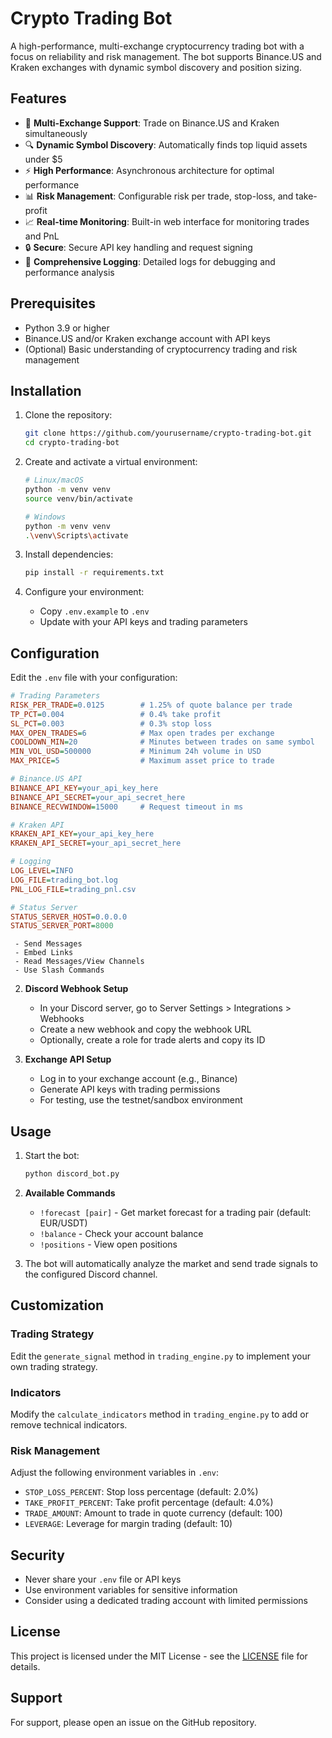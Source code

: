 # Crypto Trading Bot

A high-performance, multi-exchange cryptocurrency trading bot with a focus on reliability and risk management. The bot supports Binance.US and Kraken exchanges with dynamic symbol discovery and position sizing.

## Features

- 🚀 **Multi-Exchange Support**: Trade on Binance.US and Kraken simultaneously
- 🔍 **Dynamic Symbol Discovery**: Automatically finds top liquid assets under $5
- ⚡ **High Performance**: Asynchronous architecture for optimal performance
- 📊 **Risk Management**: Configurable risk per trade, stop-loss, and take-profit
- 📈 **Real-time Monitoring**: Built-in web interface for monitoring trades and PnL
- 🔒 **Secure**: Secure API key handling and request signing
- 📝 **Comprehensive Logging**: Detailed logs for debugging and performance analysis

## Prerequisites

- Python 3.9 or higher
- Binance.US and/or Kraken exchange account with API keys
- (Optional) Basic understanding of cryptocurrency trading and risk management

## Installation

1. Clone the repository:
   ```bash
   git clone https://github.com/yourusername/crypto-trading-bot.git
   cd crypto-trading-bot
   ```

2. Create and activate a virtual environment:
   ```bash
   # Linux/macOS
   python -m venv venv
   source venv/bin/activate
   
   # Windows
   python -m venv venv
   .\venv\Scripts\activate
   ```

3. Install dependencies:
   ```bash
   pip install -r requirements.txt
   ```

4. Configure your environment:
   - Copy `.env.example` to `.env`
   - Update with your API keys and trading parameters

## Configuration

Edit the `.env` file with your configuration:

```ini
# Trading Parameters
RISK_PER_TRADE=0.0125        # 1.25% of quote balance per trade
TP_PCT=0.004                 # 0.4% take profit
SL_PCT=0.003                 # 0.3% stop loss
MAX_OPEN_TRADES=6            # Max open trades per exchange
COOLDOWN_MIN=20              # Minutes between trades on same symbol
MIN_VOL_USD=500000           # Minimum 24h volume in USD
MAX_PRICE=5                  # Maximum asset price to trade

# Binance.US API
BINANCE_API_KEY=your_api_key_here
BINANCE_API_SECRET=your_api_secret_here
BINANCE_RECVWINDOW=15000     # Request timeout in ms

# Kraken API
KRAKEN_API_KEY=your_api_key_here
KRAKEN_API_SECRET=your_api_secret_here

# Logging
LOG_LEVEL=INFO
LOG_FILE=trading_bot.log
PNL_LOG_FILE=trading_pnl.csv

# Status Server
STATUS_SERVER_HOST=0.0.0.0
STATUS_SERVER_PORT=8000
```
     - Send Messages
     - Embed Links
     - Read Messages/View Channels
     - Use Slash Commands

2. **Discord Webhook Setup**
   - In your Discord server, go to Server Settings > Integrations > Webhooks
   - Create a new webhook and copy the webhook URL
   - Optionally, create a role for trade alerts and copy its ID

3. **Exchange API Setup**
   - Log in to your exchange account (e.g., Binance)
   - Generate API keys with trading permissions
   - For testing, use the testnet/sandbox environment

## Usage

1. Start the bot:
   ```bash
   python discord_bot.py
   ```

2. **Available Commands**
   - `!forecast [pair]` - Get market forecast for a trading pair (default: EUR/USDT)
   - `!balance` - Check your account balance
   - `!positions` - View open positions

3. The bot will automatically analyze the market and send trade signals to the configured Discord channel.

## Customization

### Trading Strategy
Edit the `generate_signal` method in `trading_engine.py` to implement your own trading strategy.

### Indicators
Modify the `calculate_indicators` method in `trading_engine.py` to add or remove technical indicators.

### Risk Management
Adjust the following environment variables in `.env`:
- `STOP_LOSS_PERCENT`: Stop loss percentage (default: 2.0%)
- `TAKE_PROFIT_PERCENT`: Take profit percentage (default: 4.0%)
- `TRADE_AMOUNT`: Amount to trade in quote currency (default: 100)
- `LEVERAGE`: Leverage for margin trading (default: 10)

## Security

- Never share your `.env` file or API keys
- Use environment variables for sensitive information
- Consider using a dedicated trading account with limited permissions

## License

This project is licensed under the MIT License - see the [LICENSE](LICENSE) file for details.

## Support

For support, please open an issue on the GitHub repository.
